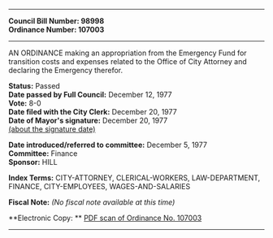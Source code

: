 * * * * *  
  
**Council Bill Number: [](#h0)[](#h2)98998**   
**Ordinance Number: 107003**  
  
* * * * *  
  
AN ORDINANCE making an appropriation from the Emergency Fund for transition costs and expenses related to the Office of City Attorney and declaring the Emergency therefor.  
  
**Status:** Passed   
**Date passed by Full Council:** December 12, 1977   
**Vote:** 8-0   
**Date filed with the City Clerk:** December 20, 1977   
**Date of Mayor's signature:** December 20, 1977   
[(about the signature date)](/~public/approvaldate.htm)   
  
  
**Date introduced/referred to committee:** December 5, 1977   
**Committee:** Finance   
**Sponsor:** HILL   
  
**Index Terms:** CITY-ATTORNEY, CLERICAL-WORKERS, LAW-DEPARTMENT, FINANCE, CITY-EMPLOYEES, WAGES-AND-SALARIES  
  
**Fiscal Note:** *(No fiscal note available at this time)*  
  
**Electronic Copy: ** [PDF scan of Ordinance No. 107003](/~archives/Ordinances/Ord_107003.pdf)  
  
* * * * *  
